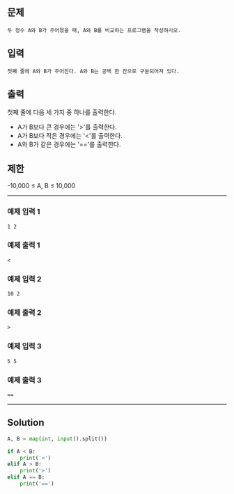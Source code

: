 ## 문제

```
두 정수 A와 B가 주어졌을 때, A와 B를 비교하는 프로그램을 작성하시오.
```

## 입력

```
첫째 줄에 A와 B가 주어진다. A와 B는 공백 한 칸으로 구분되어져 있다.
```

## 출력

첫째 줄에 다음 세 가지 중 하나를 출력한다.

- A가 B보다 큰 경우에는 '>'를 출력한다.
- A가 B보다 작은 경우에는 '<'를 출력한다.
- A와 B가 같은 경우에는 '=='를 출력한다.

## 제한
-10,000 ≤ A, B ≤ 10,000

---

### 예제 입력 1 

```
1 2
```

### 예제 출력 1 

```
<
```

### 예제 입력 2 

```
10 2
```

### 예제 출력 2 

```
>
```

### 예제 입력 3 

```
5 5
```

### 예제 출력 3 

```
==
```

---

## Solution

```py
A, B = map(int, input().split())

if A < B:
    print('<')
elif A > B:
    print('>')
elif A == B:
    print('==')
```
